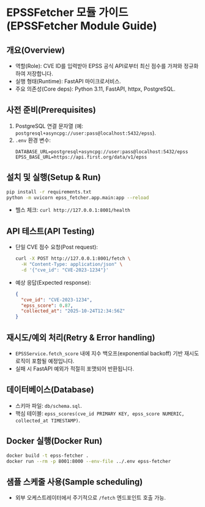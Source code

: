# EPSSFetcher 모듈 가이드 (EPSSFetcher Module Guide)

## 개요(Overview)
- 역할(Role): CVE ID를 입력받아 EPSS 공식 API로부터 최신 점수를 가져와 정규화하여 저장합니다.
- 실행 형태(Runtime): FastAPI 마이크로서비스.
- 주요 의존성(Core deps): Python 3.11, FastAPI, httpx, PostgreSQL.

## 사전 준비(Prerequisites)
1. PostgreSQL 연결 문자열 (예: `postgresql+asyncpg://user:pass@localhost:5432/epss`).
2. `.env` 환경 변수:
   ```env
   DATABASE_URL=postgresql+asyncpg://user:pass@localhost:5432/epss
   EPSS_BASE_URL=https://api.first.org/data/v1/epss
   ```

## 설치 및 실행(Setup & Run)
```bash
pip install -r requirements.txt
python -m uvicorn epss_fetcher.app.main:app --reload
```
- 헬스 체크: `curl http://127.0.0.1:8001/health`

## API 테스트(API Testing)
- 단일 CVE 점수 요청(Post request):
  ```bash
  curl -X POST http://127.0.0.1:8001/fetch \
    -H "Content-Type: application/json" \
    -d '{"cve_id": "CVE-2023-1234"}'
  ```
- 예상 응답(Expected response):
  ```json
  {
    "cve_id": "CVE-2023-1234",
    "epss_score": 0.87,
    "collected_at": "2025-10-24T12:34:56Z"
  }
  ```

## 재시도/예외 처리(Retry & Error handling)
- `EPSSService.fetch_score` 내에 지수 백오프(exponential backoff) 기반 재시도 로직이 포함될 예정입니다.
- 실패 시 FastAPI 예외가 적절히 포맷되어 반환됩니다.

## 데이터베이스(Database)
- 스키마 파일: `db/schema.sql`.
- 핵심 테이블: `epss_scores(cve_id PRIMARY KEY, epss_score NUMERIC, collected_at TIMESTAMP)`.

## Docker 실행(Docker Run)
```bash
docker build -t epss-fetcher .
docker run --rm -p 8001:8000 --env-file ../.env epss-fetcher
```

## 샘플 스케줄 사용(Sample scheduling)
- 외부 오케스트레이터에서 주기적으로 `/fetch` 엔드포인트 호출 가능.

